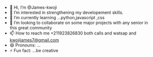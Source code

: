 - 👋 Hi, I’m @James-kwoji
- 👀 I’m interested in strengthening my developement skills.
- 🌱 I’m currently learning ...python,javascript ,css 
- 💞️ I’m looking to collaborate on some major projects with any senior  in this great community 
- 📫 How to reach me +211923826830 both calls and watsap and kwojijames7@gmail.com
- 😄 Pronouns: ...
- ⚡ Fun fact: ...be creative

<!---
James-kwoji/James-kwoji is a ✨ special ✨ repository because its `README.md` (this file) appears on your GitHub profile.
You can click the Preview link to take a look at your changes.
--->
